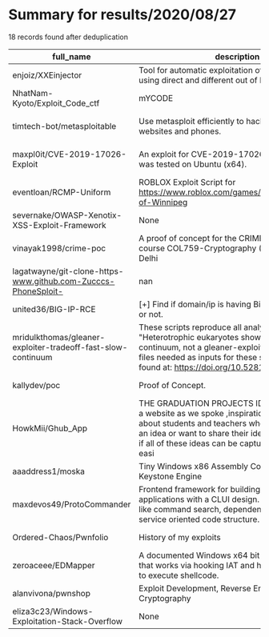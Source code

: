 
# Summary for results/2020/08/27
    
18 records found after deduplication

| full_name | description | html_url | matched_list | matched_count | pushed_at | size | stargazers_count | language | forks_count | vul_ids |
|---------------------------------------------------------------|------------------------------------------------------------------------------------------------------------------------------------------------------------------------------------------------------------------------------------------------------------------|----------------------------------------------------------------------------------|----------------------------------|-----------------|---------------------------|--------|--------------------|------------|---------------|--------------------|
| enjoiz/XXEinjector | Tool for automatic exploitation of XXE vulnerability using direct and different out of band methods. | https://github.com/enjoiz/XXEinjector | ['exploit'] | 1 | 2020-08-27 12:33:26+00:00 | 98 | 1090 | Ruby | 281 | [] |
| NhatNam-Kyoto/Exploit_Code_ctf | mYCODE | https://github.com/NhatNam-Kyoto/Exploit_Code_ctf | ['exploit'] | 1 | 2020-08-27 17:19:31+00:00 | 8 | 0 | Python | 0 | [] |
| timtech-bot/metasploitable | Use metasploit efficiently to hack computers, websites and phones. | https://github.com/timtech-bot/metasploitable | ['metasploit module OR payload'] | 1 | 2020-08-27 21:36:06+00:00 | 1 | 0 | nan | 0 | [] |
| maxpl0it/CVE-2019-17026-Exploit | An exploit for CVE-2019-17026. It pops xcalc and was tested on Ubuntu (x64). | https://github.com/maxpl0it/CVE-2019-17026-Exploit | ['cve-2', 'exploit'] | 2 | 2020-08-27 19:33:42+00:00 | 3 | 43 | HTML | 16 | ['CVE-2019-17026'] |
| eventloan/RCMP-Uniform | ROBLOX Exploit Script for https://www.roblox.com/games/3289567924/City-of-Winnipeg | https://github.com/eventloan/RCMP-Uniform | ['exploit'] | 1 | 2020-08-27 18:33:52+00:00 | 0 | 0 | | 0 | [] |
| severnake/OWASP-Xenotix-XSS-Exploit-Framework | None | https://github.com/severnake/OWASP-Xenotix-XSS-Exploit-Framework | ['exploit'] | 1 | 2020-08-27 12:10:28+00:00 | 190477 | 0 | Python | 0 | [] |
| vinayak1998/crime-poc | A proof of concept for the CRIME attack for the course COL759-Cryptography (Spring 2020), IIT Delhi | https://github.com/vinayak1998/crime-poc | ['attack poc'] | 1 | 2020-08-27 12:26:44+00:00 | 1225 | 0 | Python | 0 | [] |
| lagatwayne/git-clone-https-www.github.com-Zucccs-PhoneSploit- | nan | https://github.com/lagatwayne/git-clone-https-www.github.com-Zucccs-PhoneSploit- | ['sploit'] | 1 | 2020-08-27 08:27:33+00:00 | 0 | 0 | nan | 0 | [] |
| united36/BIG-IP-RCE | [+] Find if domain/ip is having Big IP RCE vulnerable or not. | https://github.com/united36/BIG-IP-RCE | ['rce'] | 1 | 2020-08-27 12:53:32+00:00 | 10 | 0 | Python | 0 | [] |
| mridulkthomas/gleaner-exploiter-tradeoff-fast-slow-continuum | These scripts reproduce all analyses in the paper "Heterotrophic eukaryotes show a fast-slow continuum, not a gleaner-exploiter trade-off". Data files needed as inputs for these scripts can be found at: https://doi.org/10.5281/zenodo.4002028 | https://github.com/mridulkthomas/gleaner-exploiter-tradeoff-fast-slow-continuum | ['exploit'] | 1 | 2020-08-27 09:45:14+00:00 | 28 | 0 | R | 0 | [] |
| kallydev/poc | Proof of Concept. | https://github.com/kallydev/poc | ['cve poc'] | 1 | 2020-08-27 06:30:30+00:00 | 4 | 1 | Python | 0 | [] |
| HowkMii/Ghub_App | THE GRADUATION PROJECTS IDEAS MANAGER"💡🙇 a website as we spoke ,inspiration and projects , Its about students and teachers who are searching for an idea or want to share their ideas with others, And if all of these ideas can be captured and exploited easi | https://github.com/HowkMii/Ghub_App | ['exploit'] | 1 | 2020-08-27 09:16:23+00:00 | 9327 | 4 | HTML | 0 | [] |
| aaaddress1/moska | Tiny Windows x86 Assembly Compiler in C++ and Keystone Engine | https://github.com/aaaddress1/moska | ['shellcode'] | 1 | 2020-08-27 11:14:42+00:00 | 1112 | 3 | C | 0 | [] |
| maxdevos49/ProtoCommander | Frontend framework for building complex web applications with a CLUI design. Features a spotlight like command search, dependency injection, and a service oriented code structure. | https://github.com/maxdevos49/ProtoCommander | ['command injection'] | 1 | 2020-08-27 05:17:06+00:00 | 36 | 0 | TypeScript | 0 | [] |
| Ordered-Chaos/Pwnfolio | History of my exploits | https://github.com/Ordered-Chaos/Pwnfolio | ['exploit'] | 1 | 2020-08-27 17:12:35+00:00 | 4052 | 0 | Python | 0 | [] |
| zeroaceee/EDMapper | A documented Windows x64 bit Usermode Injector that works via hooking IAT and hijacking its threads to execute shellcode. | https://github.com/zeroaceee/EDMapper | ['shellcode'] | 1 | 2020-08-27 15:32:25+00:00 | 145 | 39 | C++ | 20 | [] |
| alanvivona/pwnshop | Exploit Development, Reverse Engineering & Cryptography | https://github.com/alanvivona/pwnshop | ['exploit', 'shellcode'] | 2 | 2020-08-27 12:00:02+00:00 | 4754 | 183 | Python | 47 | [] |
| eliza3c23/Windows-Exploitation-Stack-Overflow | None | https://github.com/eliza3c23/Windows-Exploitation-Stack-Overflow | ['exploit'] | 1 | 2020-08-27 23:04:18+00:00 | 4 | 0 | Python | 0 | [] |
